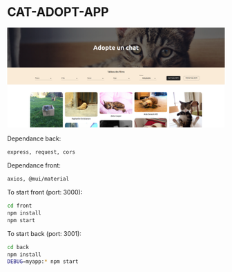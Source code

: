 # CAT-ADOPT-APP

<center>
    <img src="asset/cat-app.png">
</center>

Dependance back:
```bash
express, request, cors
```

Dependance front:
```bash
axios, @mui/material
```

To start front (port: 3000):
```bash
cd front
npm install
npm start
```

To start back (port: 3001):
```bash
cd back
npm install
DEBUG=myapp:* npm start
```
